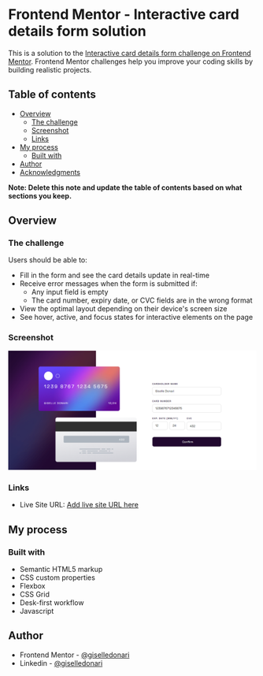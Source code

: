 # Frontend Mentor - Interactive card details form solution

This is a solution to the [Interactive card details form challenge on Frontend Mentor](https://www.frontendmentor.io/challenges/interactive-card-details-form-XpS8cKZDWw). Frontend Mentor challenges help you improve your coding skills by building realistic projects. 

## Table of contents

- [Overview](#overview)
  - [The challenge](#the-challenge)
  - [Screenshot](#screenshot)
  - [Links](#links)
- [My process](#my-process)
  - [Built with](#built-with)
- [Author](#author)
- [Acknowledgments](#acknowledgments)

**Note: Delete this note and update the table of contents based on what sections you keep.**

## Overview

### The challenge

Users should be able to:

- Fill in the form and see the card details update in real-time
- Receive error messages when the form is submitted if:
  - Any input field is empty
  - The card number, expiry date, or CVC fields are in the wrong format
- View the optimal layout depending on their device's screen size
- See hover, active, and focus states for interactive elements on the page

### Screenshot

![My Solution](./assets/images/mysolution.PNG)



### Links

- Live Site URL: [Add live site URL here](https://giselledonari.github.io/Interactive-card-details-form-/)

## My process

### Built with

- Semantic HTML5 markup
- CSS custom properties
- Flexbox
- CSS Grid
- Desk-first workflow
- Javascript




## Author

- Frontend Mentor - [@giselledonari](https://www.frontendmentor.io/profile/giselledonari)
- Linkedin - [@giselledonari](https://www.linkedin.com/in/giselle-donari-riveros-88473510b/)


